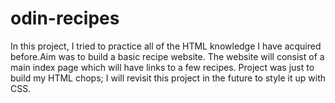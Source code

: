 # odin-recipes
In this project, I tried to practice all of the HTML knowledge I have acquired before.Aim was to build a basic recipe website.
The website will consist of a main index page which will have links to a few recipes. 
Project was just to build my HTML chops; I will revisit this project in the future to style it up with CSS.